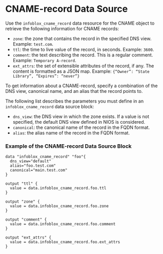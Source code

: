 # CNAME-record Data Source

Use the `infoblox_cname_record` data resource for the CNAME object to retrieve the following information for CNAME records:

* `zone`: the zone that contains the record in the specified DNS view. Example: `test.com`.
* `ttl`: the time to live value of the record, in seconds. Example: `3600`.
* `comment`: the text describing the record. This is a regular comment. Example: `Temporary A-record`.
* `ext_attrs`: the set of extensible attributes of the record, if any. The content is formatted as a JSON map. Example: `{“Owner”: “State Library”, “Expires”: “never”}`

To get information about a CNAME-record, specify a combination of the DNS view, canonical name, and an alias that the record points to.

The following list describes the parameters you must define in an `infoblox_cname_record` data source block:

* `dns_view`: the DNS view in which the zone exists. If a value is not specified, the default DNS view defined in NIOS is considered.
* `canonical`: the canonical name of the record in the FQDN format.
* `alias`: the alias name of the record in the FQDN format.

### Example of the CNAME-record Data Source Block

```hcl
data "infoblox_cname_record" "foo"{
  dns_view="default"
  alias="foo.test.com"
  canonical="main.test.com"
}

output "ttl" {
  value = data.infoblox_cname_record.foo.ttl
}

output "zone" {
  value = data.infoblox_cname_record.foo.zone
}

output "comment" {
  value = data.infoblox_cname_record.foo.comment
}

output "ext_attrs" {
  value = data.infoblox_cname_record.foo.ext_attrs
}
```
